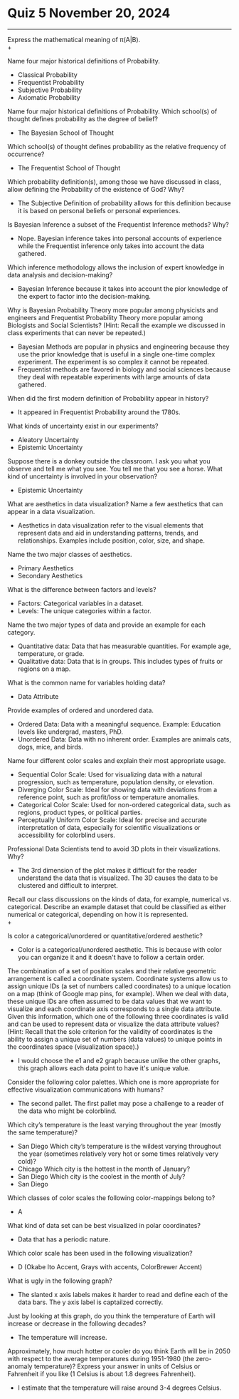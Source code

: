 # Quiz 5 November 20, 2024  
---

Express the mathematical meaning of π(A|B).  
+  

Name four major historical definitions of Probability.  
+  Classical Probability
+  Frequentist Probability
+  Subjective Probability
+  Axiomatic Probability

Name four major historical definitions of Probability.
Which school(s) of thought defines probability as the degree of belief?  
+  The Bayesian School of Thought  

Which school(s) of thought defines probability as the relative frequency of occurrence?  
+  The Frequentist School of Thought

Which probability definition(s), among those we have discussed in class, allow defining the Probability of the existence of God? Why?  
+  The Subjective Definition of probability allows for this definition because it is based on personal beliefs or personal experiences.  

Is Bayesian Inference a subset of the Frequentist Inference methods? Why?  
+  Nope. Bayesian inference takes into personal accounts of experience while the Frequentist inference only takes into account the data gathered. 

Which inference methodology allows the inclusion of expert knowledge in data analysis and decision-making?  
+  Bayesian Inference because it takes into account the pior knowledge of the expert to factor into the decision-making.  

Why is Bayesian Probability Theory more popular among physicists and engineers and Frequentist Probability Theory more popular among Biologists and Social Scientists? (Hint: Recall the example we discussed in class experiments that can never be repeated.)  
+  Bayesian Methods are popular in physics and engineering because they use the prior knowledge that is useful in a single one-time complex experiment. The experiment is so complex it cannot be repeated.  
+  Frequentist methods are favored in biology and social sciences because they deal with repeatable experiments with large amounts of data gathered.  

When did the first modern definition of Probability appear in history?  
+  It appeared in Frequentist Probability around the 1780s.

What kinds of uncertainty exist in our experiments?  
+  Aleatory Uncertainty
+  Epistemic Uncertainty  

Suppose there is a donkey outside the classroom. I ask you what you observe and tell me what you see. You tell me that you see a horse. What kind of uncertainty is involved in your observation?  
+  Epistemic Uncertainty  

What are aesthetics in data visualization? Name a few aesthetics that can appear in a data visualization.  
+  Aesthetics in data visualization refer to the visual elements that represent data and aid in understanding patterns, trends, and relationships. Examples include position, color, size, and shape.

Name the two major classes of aesthetics.  
+  Primary Aesthetics  
+  Secondary Aesthetics  

What is the difference between factors and levels?  
+   Factors: Categorical variables in a dataset.
+   Levels: The unique categories within a factor.

Name the two major types of data and provide an example for each category.  
+ Quantitative data: Data that has measurable quantities. For example age, temperature, or grade.
+ Qualitative data: Data that is in groups. This includes types of fruits or regions on a map.

What is the common name for variables holding data?  
+  Data Attribute  

Provide examples of ordered and unordered data.  
+  Ordered Data: Data with a meaningful sequence. Example: Education levels like undergrad, masters, PhD.
+  Unordered Data: Data with no inherent order. Examples are animals cats, dogs, mice, and birds.

Name four different color scales and explain their most appropriate usage.  
+  Sequential Color Scale: Used for visualizing data with a natural progression, such as temperature, population density, or elevation.
+  Diverging Color Scale: Ideal for showing data with deviations from a reference point, such as profit/loss or temperature anomalies.
+  Categorical Color Scale: Used for non-ordered categorical data, such as regions, product types, or political parties.
+  Perceptually Uniform Color Scale: Ideal for precise and accurate interpretation of data, especially for scientific visualizations or accessibility for colorblind users.  

Professional Data Scientists tend to avoid 3D plots in their visualizations. Why?  
+  The 3rd dimension of the plot makes it difficult for the reader understand the data that is visualized. The 3D causes the data to be clustered and difficult to interpret.  

Recall our class discussions on the kinds of data, for example, numerical vs. categorical.
Describe an example dataset that could be classified as either numerical or categorical, depending on how it is represented.  
+  

Is color a categorical/unordered or quantitative/ordered aesthetic?
+  Color is a categorical/unordered aesthetic. This is because with color you can organize it and it doesn't have to follow a certain order.  

The combination of a set of position scales and their relative geometric arrangement is called a coordinate system.
Coordinate systems allow us to assign unique IDs (a set of numbers called coordinates) to a unique location on a map (think of Google map pins, for example).
When we deal with data, these unique IDs are often assumed to be data values that we want to visualize and each coordinate axis corresponds to a single data attribute.
Given this information, which one of the following three coordinates is valid and can be used to represent data or visualize the data attribute values? (Hint: Recall that the sole criterion for the validity of coordinates is the ability to assign a unique set of numbers (data values) to unique points in the coordinates space (visualization space).)
+  I would choose the e1 and e2 graph because unlike the other graphs, this graph allows each data point to have it's unique value.

Consider the following color palettes. Which one is more appropriate for effective visualization communications with humans?  
+  The second pallet. The first pallet may pose a challenge to a reader of the data who might be colorblind.

Which city’s temperature is the least varying throughout the year (mostly the same temperature)?  
+ San Diego
Which city’s temperature is the wildest varying throughout the year (sometimes relatively very hot or some times relatively very cold)?
+  Chicago
Which city is the hottest in the month of January?
+  San Diego
Which city is the coolest in the month of July?
+  San Diego  

Which classes of color scales the following color-mappings belong to?  
+  A

What kind of data set can be best visualized in polar coordinates?  
+ Data that has a periodic nature.

Which color scale has been used in the following visualization?  
+  D (Okabe Ito Accent, Grays with accents, ColorBrewer Accent)

What is ugly in the following graph?  
+  The slanted x axis labels makes it harder to read and define each of the data bars. The y axis label is captailzed correctly.  

Just by looking at this graph, do you think the temperature of Earth will increase or decrease in the following decades?  
+ The temperature will increase.

Approximately, how much hotter or cooler do you think Earth will be in 2050 with respect to the average temperatures during 1951-1980 (the zero-anomaly temperature)? Express your answer in units of Celsius or Fahrenheit if you like (1 Celsius is about 1.8 degrees Fahrenheit).  
+  I estimate that the temperature will raise around 3-4 degrees Celsius.

